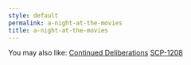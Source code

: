 ```yaml
---
style: default
permalink: a-night-at-the-movies
title: a-night-at-the-movies
---
```

You may also like:
[Continued Deliberations](http://scp-wiki.net/continued-deliberations)
[SCP-1208](http://scp-wiki.net/scp-1208)